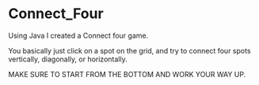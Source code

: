 # Connect_Four
Using Java I created a Connect four game.

You basically just click on a spot on the grid, and try to connect four spots
vertically, diagonally, or horizontally.

MAKE SURE TO START FROM THE BOTTOM AND WORK YOUR WAY UP.
